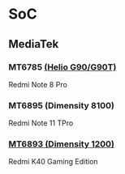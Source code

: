 # SoC
## MediaTek
### MT6785 [(Helio G90/G90T)](https://github.com/naranyinyun/Apodidae/blob/Configs/configs/helio_g90.json) <Badge type="tip" text="Release" />
Redmi Note 8 Pro <Badge type="info" text="AOSP Android T" />
### MT6895 (Dimensity 8100) <Badge type="danger" text="In Progress" />
Redmi Note 11 TPro <Badge type="info" text="MIUI Android S" />
### [MT6893 (Dimensity 1200)](https://github.com/naranyinyun/Apodidae/blob/Configs/configs/dimensity1100.json) <Badge type="danger" text="In Progress" />
Redmi K40 Gaming Edition <Badge type="info" text="MIUI Android T" />
 
